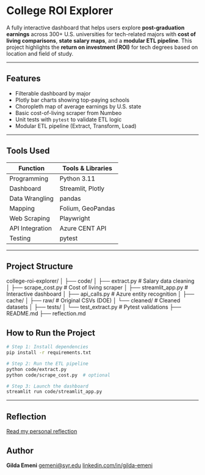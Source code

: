 # College ROI Explorer

A fully interactive dashboard that helps users explore **post-graduation earnings** across 300+ U.S. universities for tech-related majors with **cost of living comparisons**, **state salary maps**, and a **modular ETL pipeline**. This project highlights the **return on investment (ROI)** for tech degrees based on location and field of study.

---

## Features

- Filterable dashboard by major
- Plotly bar charts showing top-paying schools
- Choropleth map of average earnings by U.S. state
- Basic cost-of-living scraper from Numbeo
- Unit tests with `pytest` to validate ETL logic
- Modular ETL pipeline (Extract, Transform, Load)

---

## Tools Used

| Function         | Tools & Libraries |
|------------------|-------------------|
| Programming      | Python 3.11       |
| Dashboard        | Streamlit, Plotly |
| Data Wrangling   | pandas            |
| Mapping          | Folium, GeoPandas |
| Web Scraping     | Playwright        |
| API Integration  | Azure CENT API    |
| Testing          | pytest            |

---

## Project Structure
college-roi-explorer/
│
├── code/
│ ├── extract.py # Salary data cleaning
│ ├── scrape_cost.py # Cost of living scraper
│ ├── streamlit_app.py # Interactive dashboard
│ ├── api_calls.py # Azure entity recognition
│
├── cache/
│ ├── raw/ # Original CSVs (DOE)
│ └── cleaned/ # Cleaned datasets
│
├── tests/
│ └── test_extract.py # Pytest validations
├── README.md
├── reflection.md

## How to Run the Project
```bash
# Step 1: Install dependencies
pip install -r requirements.txt

# Step 2: Run the ETL pipeline
python code/extract.py
python code/scrape_cost.py  # optional

# Step 3: Launch the dashboard
streamlit run code/streamlit_app.py
```
---

## Reflection
[Read my personal reflection](reflection.md)

## Author
**Gilda Emeni**
gemeni@syr.edu
[linkedin.com/in/gilda-emeni](https://linkedin.com/in/gilda-emeni)